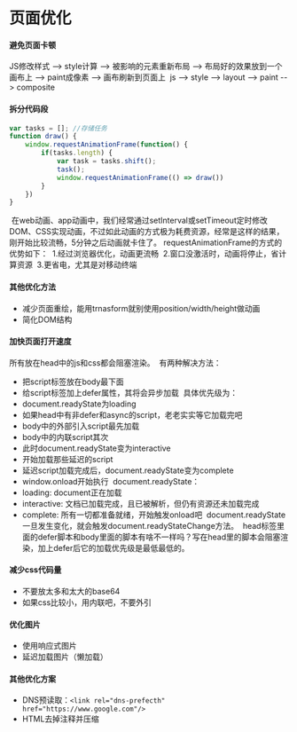# 页面优化

#### 避免页面卡顿
JS修改样式 --> style计算 --> 被影响的元素重新布局 --> 布局好的效果放到一个画布上 --> paint成像素 --> 画布刷新到页面上
﻿
js --> style --> layout --> paint --> composite
﻿
﻿
#### 拆分代码段
```js
var tasks = []; //存储任务
function draw() {
	window.requestAnimationFrame(function() {
		if(tasks.length) {
    		var task = tasks.shift();
        	task();
            window.requestAnimationFrame(() => draw())
    	}
	})
}
```
﻿
在web动画、app动画中，我们经常通过setInterval或setTimeout定时修改DOM、CSS实现动画，不过如此动画的方式极为耗费资源，经常是这样的结果，刚开始比较流畅，5分钟之后动画就卡住了。
﻿
requestAnimationFrame的方式的优势如下：
﻿
	1.经过浏览器优化，动画更流畅
﻿
	2.窗口没激活时，动画将停止，省计算资源
﻿
	3.更省电，尤其是对移动终端
﻿
#### 其他优化方法
* 减少页面重绘，能用trnasform就别使用position/width/height做动画
* 简化DOM结构
﻿
#### 加快页面打开速度
所有放在head中的js和css都会阻塞渲染。
﻿
有两种解决方法：
* 把script标签放在body最下面
* 给script标签加上defer属性，其将会异步加载
﻿
具体优先级为：
* document.readyState为loading
* 如果head中有非defer和async的script，老老实实等它加载完吧
* body中的外部引入script最先加载
* body中的内联script其次
* 此时document.readyState变为interactive
* 开始加载那些延迟的script
* 延迟script加载完成后，document.readyState变为complete
* window.onload开始执行
﻿
document.readyState：
* loading: document正在加载
* interactive: 文档已加载完成，且已被解析，但仍有资源还未加载完成
* complete: 所有一切都准备就绪，开始触发onload吧
﻿
document.readyState一旦发生变化，就会触发document.readyStateChange方法。
﻿
head标签里面的defer脚本和body里面的脚本有啥不一样吗？写在head里的脚本会阻塞渲染，加上defer后它的加载优先级是最低最低的。
﻿
#### 减少css代码量
* 不要放太多和太大的base64
* 如果css比较小，用内联吧，不要外引
﻿
#### 优化图片
* 使用响应式图片
* 延迟加载图片（懒加载）
﻿
#### 其他优化方案
* DNS预读取：`<link rel="dns-prefecth" href="https://www.google.com"/>`
* HTML去掉注释并压缩